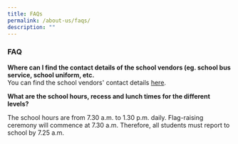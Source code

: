 ```yaml
---
title: FAQs
permalink: /about-us/faqs/
description: ""
---
```

### FAQ

**Where can I find the contact details of the school vendors (eg. school bus service, school uniform, etc.**  
You can find the school vendors' contact details [here](https://eliasparkpri.moe.edu.sg/for-parents/school-vendors).  
  

**What are the school hours, recess and lunch times for the different levels?**

The school hours are from 7.30 a.m. to 1.30 p.m. daily. Flag-raising ceremony will commence at 7.30 a.m. Therefore, all students must report to school by 7.25 a.m.